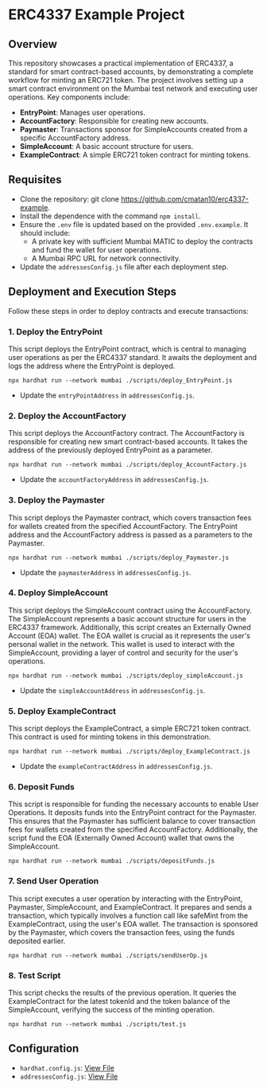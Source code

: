 # ERC4337 Example Project

## Overview
This repository showcases a practical implementation of ERC4337, a standard for smart contract-based accounts, by demonstrating a complete workflow for minting an ERC721 token. The project involves setting up a smart contract environment on the Mumbai test network and executing user operations. Key components include:
- **EntryPoint**: Manages user operations.
- **AccountFactory**: Responsible for creating new accounts.
- **Paymaster**: Transactions sponsor for SimpleAccounts created from a specific AccountFactory address.
- **SimpleAccount**: A basic account structure for users.
- **ExampleContract**: A simple ERC721 token contract for minting tokens.

## Requisites
- Clone the repository: git clone https://github.com/cmatan10/erc4337-example.
- Install the dependence with the command `npm install`.
- Ensure the `.env` file is updated based on the provided `.env.example`. It should include:
  - A private key with sufficient Mumbai MATIC to deploy the contracts and fund the wallet for user operations.
  - A Mumbai RPC URL for network connectivity.
- Update  the `addressesConfig.js` file after each deployment step.

## Deployment and Execution Steps
Follow these steps in order to deploy contracts and execute transactions:

### 1. Deploy the EntryPoint
This script deploys the EntryPoint contract, which is central to managing user operations as per the ERC4337 standard. It awaits the deployment and logs the address where the EntryPoint is deployed.

`npx hardhat run --network mumbai ./scripts/deploy_EntryPoint.js`

- Update the `entryPointAddress` in `addressesConfig.js`.

### 2. Deploy the AccountFactory
This script deploys the AccountFactory contract. The AccountFactory is responsible for creating new smart contract-based accounts. It takes the address of the previously deployed EntryPoint as a parameter.

`npx hardhat run --network mumbai ./scripts/deploy_AccountFactory.js`

- Update the `accountFactoryAddress` in `addressesConfig.js`.

### 3. Deploy the Paymaster
This script deploys the Paymaster contract, which covers transaction fees for wallets created from the specified AccountFactory. The EntryPoint address and the AccountFactory address is passed as a parameters to the Paymaster.

`npx hardhat run --network mumbai ./scripts/deploy_Paymaster.js`

- Update the `paymasterAddress` in `addressesConfig.js`.

### 4. Deploy SimpleAccount
This script deploys the SimpleAccount contract using the AccountFactory. The SimpleAccount represents a basic account structure for users in the ERC4337 framework. Additionally, this script creates an Externally Owned Account (EOA) wallet. The EOA wallet is crucial as it represents the user's personal wallet in the network. This wallet is used to interact with the SimpleAccount, providing a layer of control and security for the user's operations.

`npx hardhat run --network mumbai ./scripts/deploy_simpleAccount.js`

- Update the `simpleAccountAddress` in `addressesConfig.js`.

### 5. Deploy ExampleContract
This script deploys the ExampleContract, a simple ERC721 token contract. This contract is used for minting tokens in this demonstration.

`npx hardhat run --network mumbai ./scripts/deploy_ExampleContract.js`

- Update the `exampleContractAddress` in `addressesConfig.js`.

### 6. Deposit Funds
This script is responsible for funding the necessary accounts to enable User Operations. It deposits funds into the EntryPoint contract for the Paymaster. This ensures that the Paymaster has sufficient balance to cover transaction fees for wallets created from the specified AccountFactory. Additionally, the script fund the EOA (Externally Owned Account) wallet that owns the SimpleAccount.

`npx hardhat run --network mumbai ./scripts/depositFunds.js`

### 7. Send User Operation
This script executes a user operation by interacting with the EntryPoint, Paymaster, SimpleAccount, and ExampleContract. It prepares and sends a transaction, which typically involves a function call like safeMint from the ExampleContract, using the user's EOA wallet.
The transaction is sponsored by the Paymaster, which covers the transaction fees, using the funds deposited earlier.

`npx hardhat run --network mumbai ./scripts/sendUserOp.js`

### 8. Test Script
 This script checks the results of the previous operation. It queries the ExampleContract for the latest tokenId and the token balance of the SimpleAccount, verifying the success of the minting operation.

`npx hardhat run --network mumbai ./scripts/test.js`

## Configuration
- `hardhat.config.js`: [View File](https://github.com/cmatan10/erc4337-example/blob/main/hardhat.config.js)
- `addressesConfig.js`: [View File](https://github.com/cmatan10/erc4337-example/blob/main/addressesConfig.js)

